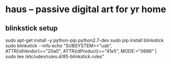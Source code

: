 # haus – passive digital art for yr home


## blinkstick setup
sudo apt-get install -y python-pip python2.7-dev
sudo pip install blinkstick
sudo blinkstick --info
echo "SUBSYSTEM==\"usb\", ATTR{idVendor}==\"20a0\", ATTR{idProduct}==\"41e5\", MODE:=\"0666\" | sudo tee /etc/udev/rules.d/85-blinkstick.rules"

